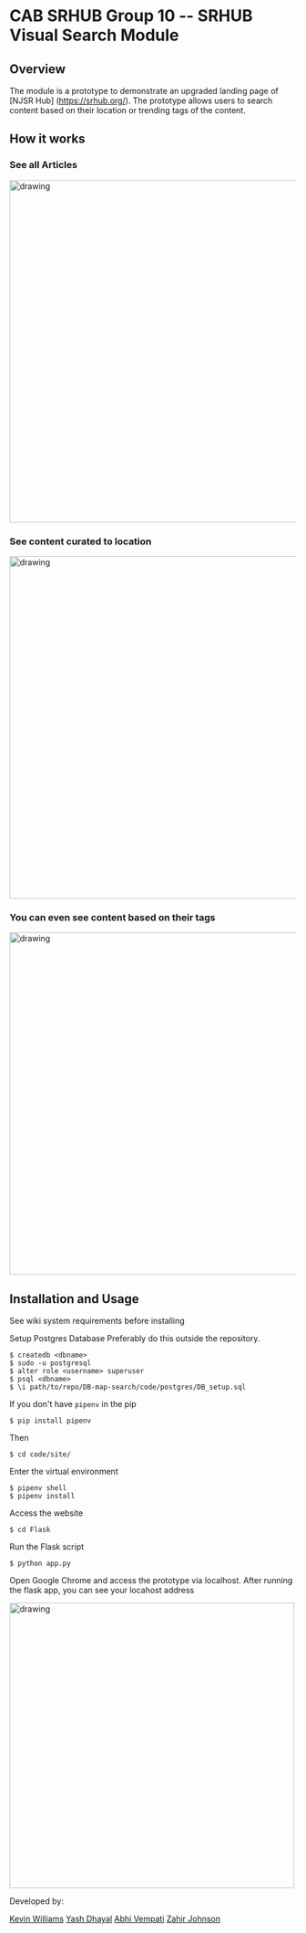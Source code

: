 # CAB SRHUB Group 10 -- SRHUB Visual Search Module


## Overview
The module is a prototype to demonstrate an upgraded landing page of [NJSR Hub] (https://srhub.org/). The prototype allows users to search content based on their location or trending tags of the content. 

## How it works

### See all Articles
<img src="https://github.com/dhayalytcnj/DB-map-search/blob/master/docs/images/articlechoose.gif" alt="drawing" width="600"/>

<br>

### See content curated to location
<img src="https://github.com/dhayalytcnj/DB-map-search/blob/master/docs/images/mapchoose.gif" alt="drawing" width="600"/>

<br>


### You can even see content based on their tags
<img src="https://github.com/dhayalytcnj/DB-map-search/blob/master/docs/images/piechart.gif" alt="drawing" width="600"/>

<br>


## Installation and Usage
See wiki system requirements before installing

Setup Postgres Database
Preferably do this outside the repository. 

```
$ createdb <dbname>
$ sudo -u postgresql
$ alter role <username> superuser
$ psql <dbname>
$ \i path/to/repo/DB-map-search/code/postgres/DB_setup.sql
```
If you don't have `pipenv` in the pip
```
$ pip install pipenv
```
Then
```
$ cd code/site/
```

Enter the virtual environment
```
$ pipenv shell
$ pipenv install
```

Access the website
```
$ cd Flask
```

Run the Flask script
```
$ python app.py
```
Open Google Chrome and access the prototype via localhost. After running the flask app, you can see your locahost address

<img src="https://github.com/dhayalytcnj/DB-map-search/blob/master/docs/images/localhost%20example.PNG" alt="drawing" width="500"/>



Developed by:

[Kevin Williams](https://www.linkedin.com/in/willik39/)
[Yash Dhayal](https://github.com/dhayalytcnj)
[Abhi Vempati](https://github.com/abhivemp) 
[Zahir Johnson](https://github.com/ZahirJohnson00)
